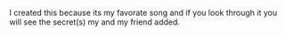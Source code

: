 I created this because its my favorate song and if you look through it you will see the secret(s) my and my friend added.
